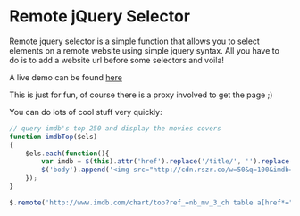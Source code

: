 Remote jQuery Selector
======================

Remote jquery selector is a simple function that allows you to select elements on a remote website using simple jquery syntax.
All you have to do is to add a website url before some selectors and voila!

A live demo can be found [here](http://youpinadi.github.io/remote-jquery-selector/)

This is just for fun, of course there is a proxy involved to get the page ;)


You can do lots of cool stuff very quickly:


```javascript
// query imdb's top 250 and display the movies covers
function imdbTop($els)
{
    $els.each(function(){
        var imdb = $(this).attr('href').replace('/title/', '').replace('/', '');
        $('body').append('<img src="http://cdn.rszr.co/w=50&q=100&imdb=' + imdb + '" style="float:left">');
    });
}

$.remote('http://www.imdb.com/chart/top?ref_=nb_mv_3_ch table a[href*="title/tt"]', imdbTop);
```

